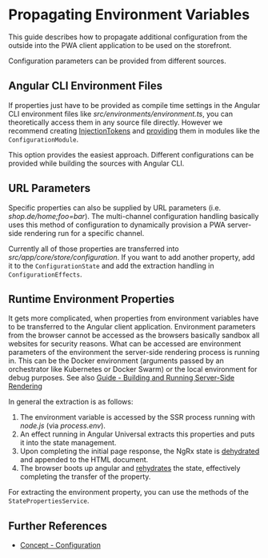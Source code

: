 <!--
kb_guide
kb_pwa
kb_everyone
kb_sync_latest_only
-->

# Propagating Environment Variables

This guide describes how to propagate additional configuration from the outside into the PWA client application to be used on the storefront.

Configuration parameters can be provided from different sources.

## Angular CLI Environment Files

If properties just have to be provided as compile time settings in the Angular CLI environment files like _src/environments/environment.ts_, you can theoretically access them in any source file directly.
However we recommend creating [InjectionTokens][angular-injectiontoken] and [providing][angular-injectiontoken-provide] them in modules like the `ConfigurationModule`.

This option provides the easiest approach.
Different configurations can be provided while building the sources with Angular CLI.

[angular-injectiontoken]: https://angular.io/api/core/InjectionToken
[angular-injectiontoken-provide]: https://angular.io/guide/dependency-injection-providers#non-class-dependencies

## URL Parameters

Specific properties can also be supplied by URL parameters (i.e. _shop.de/home;foo=bar_).
The multi-channel configuration handling basically uses this method of configuration to dynamically provision a PWA server-side rendering run for a specific channel.

Currently all of those properties are transferred into _src/app/core/store/configuration_.
If you want to add another property, add it to the `ConfigurationState` and add the extraction handling in `ConfigurationEffects`.

## Runtime Environment Properties

It gets more complicated, when properties from environment variables have to be transferred to the Angular client application.
Environment parameters from the browser cannot be accessed as the browsers basically sandbox all websites for security reasons.
What can be accessed are environment parameters of the environment the server-side rendering process is running in.
This can be the Docker environment (arguments passed by an orchestrator like Kubernetes or Docker Swarm) or the local environment for debug purposes.
See also [Guide - Building and Running Server-Side Rendering][guide-ssr]

In general the extraction is as follows:

1. The environment variable is accessed by the SSR process running with _node.js_ (via _process.env_).
2. An effect running in Angular Universal extracts this properties and puts it into the state management.
3. Upon completing the initial page response, the NgRx state is [dehydrated][dehydrated-rehydrated] and appended to the HTML document.
4. The browser boots up angular and [rehydrates][dehydrated-rehydrated] the state, effectively completing the transfer of the property.

For extracting the environment property, you can use the methods of the `StatePropertiesService`.

[guide-ssr]: ./ssr-startup.md
[dehydrated-rehydrated]: https://i.stack.imgur.com/YvHXB.gif

## Further References

- [Concept - Configuration](../concepts/configuration.md)
